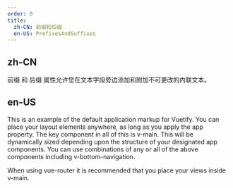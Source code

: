 ```yaml
---
order: 0
title:
  zh-CN: 前缀和后缀
  en-US: PrefixesAndSuffixes
---
```


## zh-CN

前缀 和 后缀 属性允许您在文本字段旁边添加和附加不可更改的内联文本。

## en-US

This is an example of the default application markup for Vuetify. You can place your layout elements anywhere, as long as you apply the app property. The key component in all of this is v-main. This will be dynamically sized depending upon the structure of your designated app components. You can use combinations of any or all of the above components including v-bottom-navigation.

When using vue-router it is recommended that you place your views inside v-main.
